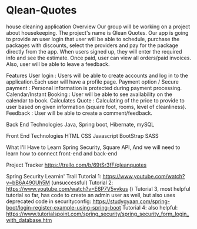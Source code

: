 # Qlean-Quotes
house cleaning application
Overview
Our group will be working on a project about housekeeping. The project's name is Qlean Quotes. Our app is going to provide an user login that user will be able to schedule, purchase the packages with discounts, select the providers and pay for the package directly from the app. When users signed up, they will enter the required info and see the estimate. Once paid, user can view all orders/paid invoices. Also, user will be able to leave a feedback.

Features
User login : Users will be able to create accounts and log in to the application.Each user will have a profile page. Payment option / Secure payment : Personal information is protected during payment processing. Calendar/Instant Booking : User will be able to see availability on the calendar to book. Calculates Quote : Calculating of the price to provide to user based on given information (square foot, rooms, level of cleanliness). Feedback : User will be able to create a comment/feedback.

Back End Technologies
Java, Spring boot, Hibernate, mySQL

Front End Technologies
HTML CSS Javascript BootStrap SASS

What I'll Have to Learn
Spring Security, Square API, And we will need to learn how to connect front-end and back-end

Project Tracker
https://trello.com/b/69tSr3fF/qleanquotes


Spring Security Learnin' Trail
Tutorial 1: https://www.youtube.com/watch?v=bB6A490Uh5M (unsuccessful)
Tutorial 2: https://www.youtube.com/watch?v=E6P7V5vvkus ()
Tutorial 3, most helpful tutorial so far, has code to create an admin user as well, but also uses deprecated code in securityconfig: https://studygyaan.com/spring-boot/login-register-example-using-spring-boot
Tutorial 4: also helpful: https://www.tutorialspoint.com/spring_security/spring_security_form_login_with_database.htm